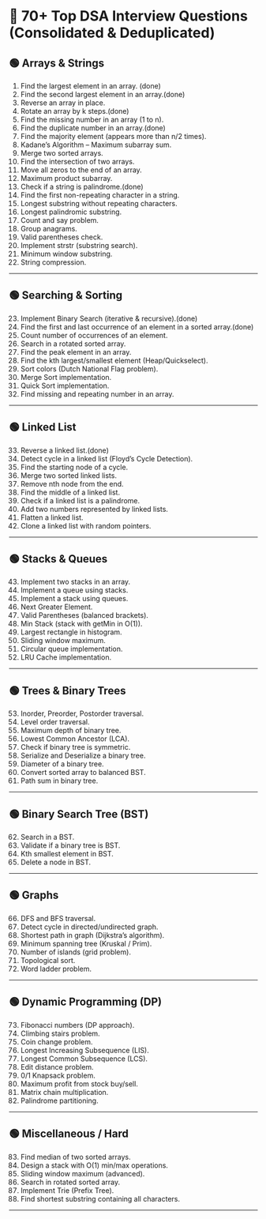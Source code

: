 # 🔹 70+ Top DSA Interview Questions (Consolidated & Deduplicated)

## 🟢 Arrays & Strings

1. Find the largest element in an array. (done)
2. Find the second largest element in an array.(done)
3. Reverse an array in place.
4. Rotate an array by k steps.(done)
5. Find the missing number in an array (1 to n).
6. Find the duplicate number in an array.(done)
7. Find the majority element (appears more than n/2 times).
8. Kadane’s Algorithm – Maximum subarray sum.
9. Merge two sorted arrays.
10. Find the intersection of two arrays.
11. Move all zeros to the end of an array.
12. Maximum product subarray.
13. Check if a string is palindrome.(done)
14. Find the first non-repeating character in a string.
15. Longest substring without repeating characters.
16. Longest palindromic substring.
17. Count and say problem.
18. Group anagrams.
19. Valid parentheses check.
20. Implement strstr (substring search).
21. Minimum window substring.
22. String compression.

---

## 🟢 Searching & Sorting

23. Implement Binary Search (iterative & recursive).(done)
24. Find the first and last occurrence of an element in a sorted array.(done)
25. Count number of occurrences of an element.
26. Search in a rotated sorted array.
27. Find the peak element in an array.
28. Find the kth largest/smallest element (Heap/Quickselect).
29. Sort colors (Dutch National Flag problem).
30. Merge Sort implementation.
31. Quick Sort implementation.
32. Find missing and repeating number in an array.

---

## 🟢 Linked List

33. Reverse a linked list.(done)
34. Detect cycle in a linked list (Floyd’s Cycle Detection).
35. Find the starting node of a cycle.
36. Merge two sorted linked lists.
37. Remove nth node from the end.
38. Find the middle of a linked list.
39. Check if a linked list is a palindrome.
40. Add two numbers represented by linked lists.
41. Flatten a linked list.
42. Clone a linked list with random pointers.

---

## 🟢 Stacks & Queues

43. Implement two stacks in an array.
44. Implement a queue using stacks.
45. Implement a stack using queues.
46. Next Greater Element.
47. Valid Parentheses (balanced brackets).
48. Min Stack (stack with getMin in O(1)).
49. Largest rectangle in histogram.
50. Sliding window maximum.
51. Circular queue implementation.
52. LRU Cache implementation.

---

## 🟢 Trees & Binary Trees

53. Inorder, Preorder, Postorder traversal.
54. Level order traversal.
55. Maximum depth of binary tree.
56. Lowest Common Ancestor (LCA).
57. Check if binary tree is symmetric.
58. Serialize and Deserialize a binary tree.
59. Diameter of a binary tree.
60. Convert sorted array to balanced BST.
61. Path sum in binary tree.

---

## 🟢 Binary Search Tree (BST)

62. Search in a BST.
63. Validate if a binary tree is BST.
64. Kth smallest element in BST.
65. Delete a node in BST.

---

## 🟢 Graphs

66. DFS and BFS traversal.
67. Detect cycle in directed/undirected graph.
68. Shortest path in graph (Dijkstra’s algorithm).
69. Minimum spanning tree (Kruskal / Prim).
70. Number of islands (grid problem).
71. Topological sort.
72. Word ladder problem.

---

## 🟢 Dynamic Programming (DP)

73. Fibonacci numbers (DP approach).
74. Climbing stairs problem.
75. Coin change problem.
76. Longest Increasing Subsequence (LIS).
77. Longest Common Subsequence (LCS).
78. Edit distance problem.
79. 0/1 Knapsack problem.
80. Maximum profit from stock buy/sell.
81. Matrix chain multiplication.
82. Palindrome partitioning.

---

## 🟢 Miscellaneous / Hard

83. Find median of two sorted arrays.
84. Design a stack with O(1) min/max operations.
85. Sliding window maximum (advanced).
86. Search in rotated sorted array.
87. Implement Trie (Prefix Tree).
88. Find shortest substring containing all characters.

---
